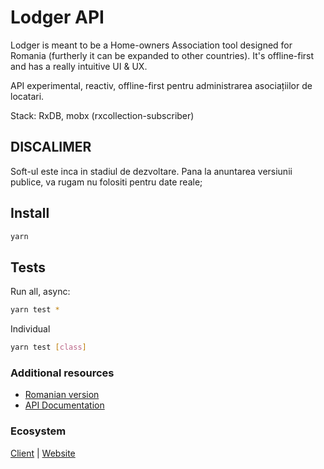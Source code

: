 # Lodger API

Lodger is meant to be a Home-owners Association tool designed for Romania (furtherly it can be expanded to other countries). It's offline-first and has a really intuitive UI & UX.

API experimental, reactiv, offline-first pentru administrarea asociațiilor de locatari.

Stack: RxDB, mobx (rxcollection-subscriber)

## DISCALIMER

Soft-ul este inca in stadiul de dezvoltare. Pana la anuntarea versiunii publice, va rugam nu folositi pentru date reale;

## Install

```sh
yarn
```

## Tests

Run all, async:

```sh
yarn test *
```

Individual

```sh
yarn test [class]
```

### Additional resources

- [Romanian version]()
- [API Documentation](https://lodger.ro/proiect/documentatie)

### Ecosystem

[Client]() | [Website]()
